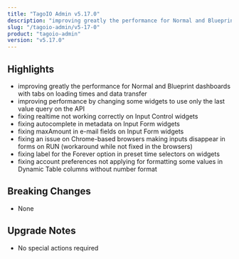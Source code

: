 ```yaml
---
title: "TagoIO Admin v5.17.0"
description: "improving greatly the performance for Normal and Blueprint dashboards with tabs on loading times and data transfer"
slug: "/tagoio-admin/v5-17-0"
product: "tagoio-admin"
version: "v5.17.0"
---
```


## Highlights

- improving greatly the performance for Normal and Blueprint dashboards with tabs on loading times and data transfer
- improving performance by changing some widgets to use only the last value query on the API
- fixing realtime not working correctly on Input Control widgets
- fixing autocomplete in metadata on Input Form widgets
- fixing maxAmount in e-mail fields on Input Form widgets
- fixing an issue on Chrome-based browsers making inputs disappear in forms on RUN (workaround while not fixed in the browsers)
- fixing label for the Forever option in preset time selectors on widgets
- fixing account preferences not applying for formatting some values in Dynamic Table columns without number format

## Breaking Changes

- None

## Upgrade Notes

- No special actions required
